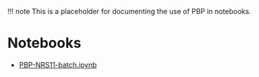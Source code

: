 !!! note
    This is a placeholder for documenting the use of PBP in notebooks.

# Notebooks

- [PBP-NRS11-batch.ipynb](https://colab.research.google.com/drive/1RaFVZzdRt88gY1SR_J34XMdRLgBjEdI-)
